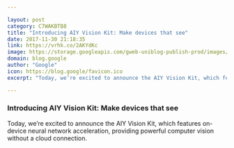 ```yaml
---

layout: post
category: C7WAKBTB8
title: "Introducing AIY Vision Kit: Make devices that see"
date: 2017-11-30 21:18:35
link: https://vrhk.co/2AKYdKc
image: https://storage.googleapis.com/gweb-uniblog-publish-prod/images/vision-kit-hero-8.2e16d0ba.fill-1440x810.png
domain: blog.google
author: "Google"
icon: https://blog.google/favicon.ico
excerpt: "Today, we’re excited to announce the AIY Vision Kit, which features on-device neural network acceleration, providing powerful computer vision without a cloud connection."

---
```


### Introducing AIY Vision Kit: Make devices that see

Today, we’re excited to announce the AIY Vision Kit, which features on-device neural network acceleration, providing powerful computer vision without a cloud connection.